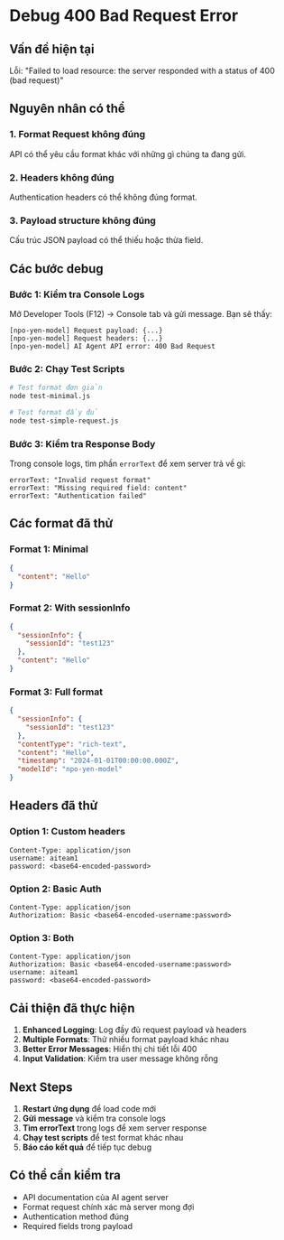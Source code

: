 # Debug 400 Bad Request Error

## Vấn đề hiện tại
Lỗi: "Failed to load resource: the server responded with a status of 400 (bad request)"

## Nguyên nhân có thể

### 1. Format Request không đúng
API có thể yêu cầu format khác với những gì chúng ta đang gửi.

### 2. Headers không đúng
Authentication headers có thể không đúng format.

### 3. Payload structure không đúng
Cấu trúc JSON payload có thể thiếu hoặc thừa field.

## Các bước debug

### Bước 1: Kiểm tra Console Logs
Mở Developer Tools (F12) → Console tab và gửi message. Bạn sẽ thấy:

```
[npo-yen-model] Request payload: {...}
[npo-yen-model] Request headers: {...}
[npo-yen-model] AI Agent API error: 400 Bad Request
```

### Bước 2: Chạy Test Scripts
```bash
# Test format đơn giản
node test-minimal.js

# Test format đầy đủ
node test-simple-request.js
```

### Bước 3: Kiểm tra Response Body
Trong console logs, tìm phần `errorText` để xem server trả về gì:

```
errorText: "Invalid request format"
errorText: "Missing required field: content"
errorText: "Authentication failed"
```

## Các format đã thử

### Format 1: Minimal
```json
{
  "content": "Hello"
}
```

### Format 2: With sessionInfo
```json
{
  "sessionInfo": {
    "sessionId": "test123"
  },
  "content": "Hello"
}
```

### Format 3: Full format
```json
{
  "sessionInfo": {
    "sessionId": "test123"
  },
  "contentType": "rich-text",
  "content": "Hello",
  "timestamp": "2024-01-01T00:00:00.000Z",
  "modelId": "npo-yen-model"
}
```

## Headers đã thử

### Option 1: Custom headers
```
Content-Type: application/json
username: aiteam1
password: <base64-encoded-password>
```

### Option 2: Basic Auth
```
Content-Type: application/json
Authorization: Basic <base64-encoded-username:password>
```

### Option 3: Both
```
Content-Type: application/json
Authorization: Basic <base64-encoded-username:password>
username: aiteam1
password: <base64-encoded-password>
```

## Cải thiện đã thực hiện

1. **Enhanced Logging**: Log đầy đủ request payload và headers
2. **Multiple Formats**: Thử nhiều format payload khác nhau
3. **Better Error Messages**: Hiển thị chi tiết lỗi 400
4. **Input Validation**: Kiểm tra user message không rỗng

## Next Steps

1. **Restart ứng dụng** để load code mới
2. **Gửi message** và kiểm tra console logs
3. **Tìm errorText** trong logs để xem server response
4. **Chạy test scripts** để test format khác nhau
5. **Báo cáo kết quả** để tiếp tục debug

## Có thể cần kiểm tra

- API documentation của AI agent server
- Format request chính xác mà server mong đợi
- Authentication method đúng
- Required fields trong payload
